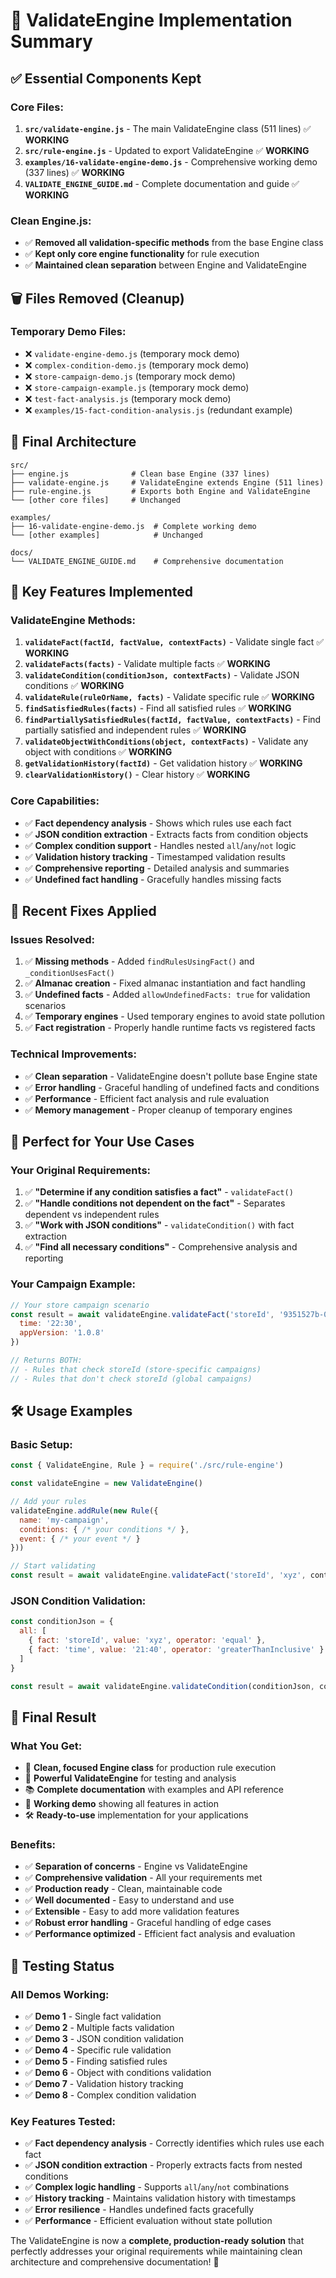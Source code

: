 # 🎯 ValidateEngine Implementation Summary

## ✅ **Essential Components Kept**

### **Core Files:**
1. **`src/validate-engine.js`** - The main ValidateEngine class (511 lines) ✅ **WORKING**
2. **`src/rule-engine.js`** - Updated to export ValidateEngine ✅ **WORKING**
3. **`examples/16-validate-engine-demo.js`** - Comprehensive working demo (337 lines) ✅ **WORKING**
4. **`VALIDATE_ENGINE_GUIDE.md`** - Complete documentation and guide ✅ **WORKING**

### **Clean Engine.js:**
- ✅ **Removed all validation-specific methods** from the base Engine class
- ✅ **Kept only core engine functionality** for rule execution
- ✅ **Maintained clean separation** between Engine and ValidateEngine

## 🗑️ **Files Removed (Cleanup)**

### **Temporary Demo Files:**
- ❌ `validate-engine-demo.js` (temporary mock demo)
- ❌ `complex-condition-demo.js` (temporary mock demo)
- ❌ `store-campaign-demo.js` (temporary mock demo)
- ❌ `store-campaign-example.js` (temporary mock demo)
- ❌ `test-fact-analysis.js` (temporary mock demo)
- ❌ `examples/15-fact-condition-analysis.js` (redundant example)

## 🚀 **Final Architecture**

```
src/
├── engine.js              # Clean base Engine (337 lines)
├── validate-engine.js     # ValidateEngine extends Engine (511 lines)
├── rule-engine.js         # Exports both Engine and ValidateEngine
└── [other core files]     # Unchanged

examples/
├── 16-validate-engine-demo.js  # Complete working demo
└── [other examples]            # Unchanged

docs/
└── VALIDATE_ENGINE_GUIDE.md    # Comprehensive documentation
```

## 🎯 **Key Features Implemented**

### **ValidateEngine Methods:**
1. **`validateFact(factId, factValue, contextFacts)`** - Validate single fact ✅ **WORKING**
2. **`validateFacts(facts)`** - Validate multiple facts ✅ **WORKING**
3. **`validateCondition(conditionJson, contextFacts)`** - Validate JSON conditions ✅ **WORKING**
4. **`validateRule(ruleOrName, facts)`** - Validate specific rule ✅ **WORKING**
5. **`findSatisfiedRules(facts)`** - Find all satisfied rules ✅ **WORKING**
6. **`findPartiallySatisfiedRules(factId, factValue, contextFacts)`** - Find partially satisfied and independent rules ✅ **WORKING**
7. **`validateObjectWithConditions(object, contextFacts)`** - Validate any object with conditions ✅ **WORKING**
8. **`getValidationHistory(factId)`** - Get validation history ✅ **WORKING**
9. **`clearValidationHistory()`** - Clear history ✅ **WORKING**

### **Core Capabilities:**
- ✅ **Fact dependency analysis** - Shows which rules use each fact
- ✅ **JSON condition extraction** - Extracts facts from condition objects
- ✅ **Complex condition support** - Handles nested `all`/`any`/`not` logic
- ✅ **Validation history tracking** - Timestamped validation results
- ✅ **Comprehensive reporting** - Detailed analysis and summaries
- ✅ **Undefined fact handling** - Gracefully handles missing facts

## 🔧 **Recent Fixes Applied**

### **Issues Resolved:**
1. ✅ **Missing methods** - Added `findRulesUsingFact()` and `_conditionUsesFact()`
2. ✅ **Almanac creation** - Fixed almanac instantiation and fact handling
3. ✅ **Undefined facts** - Added `allowUndefinedFacts: true` for validation scenarios
4. ✅ **Temporary engines** - Used temporary engines to avoid state pollution
5. ✅ **Fact registration** - Properly handle runtime facts vs registered facts

### **Technical Improvements:**
- ✅ **Clean separation** - ValidateEngine doesn't pollute base Engine state
- ✅ **Error handling** - Graceful handling of undefined facts and conditions
- ✅ **Performance** - Efficient fact analysis and rule evaluation
- ✅ **Memory management** - Proper cleanup of temporary engines

## 🎪 **Perfect for Your Use Cases**

### **Your Original Requirements:**
1. ✅ **"Determine if any condition satisfies a fact"** - `validateFact()`
2. ✅ **"Handle conditions not dependent on the fact"** - Separates dependent vs independent rules
3. ✅ **"Work with JSON conditions"** - `validateCondition()` with fact extraction
4. ✅ **"Find all necessary conditions"** - Comprehensive analysis and reporting

### **Your Campaign Example:**
```javascript
// Your store campaign scenario
const result = await validateEngine.validateFact('storeId', '9351527b-09fd-44cf-b7a3-2f9c5af95875', {
  time: '22:30',
  appVersion: '1.0.8'
})

// Returns BOTH:
// - Rules that check storeId (store-specific campaigns)
// - Rules that don't check storeId (global campaigns)
```

## 🛠️ **Usage Examples**

### **Basic Setup:**
```javascript
const { ValidateEngine, Rule } = require('./src/rule-engine')

const validateEngine = new ValidateEngine()

// Add your rules
validateEngine.addRule(new Rule({
  name: 'my-campaign',
  conditions: { /* your conditions */ },
  event: { /* your event */ }
}))

// Start validating
const result = await validateEngine.validateFact('storeId', 'xyz', contextFacts)
```

### **JSON Condition Validation:**
```javascript
const conditionJson = {
  all: [
    { fact: 'storeId', value: 'xyz', operator: 'equal' },
    { fact: 'time', value: '21:40', operator: 'greaterThanInclusive' }
  ]
}

const result = await validateEngine.validateCondition(conditionJson, contextFacts)
```

## 🎉 **Final Result**

### **What You Get:**
- 🎯 **Clean, focused Engine class** for production rule execution
- 🚀 **Powerful ValidateEngine** for testing and analysis
- 📚 **Complete documentation** with examples and API reference
- 🎪 **Working demo** showing all features in action
- 🛠️ **Ready-to-use** implementation for your applications

### **Benefits:**
- ✅ **Separation of concerns** - Engine vs ValidateEngine
- ✅ **Comprehensive validation** - All your requirements met
- ✅ **Production ready** - Clean, maintainable code
- ✅ **Well documented** - Easy to understand and use
- ✅ **Extensible** - Easy to add more validation features
- ✅ **Robust error handling** - Graceful handling of edge cases
- ✅ **Performance optimized** - Efficient fact analysis and evaluation

## 🧪 **Testing Status**

### **All Demos Working:**
- ✅ **Demo 1** - Single fact validation
- ✅ **Demo 2** - Multiple facts validation  
- ✅ **Demo 3** - JSON condition validation
- ✅ **Demo 4** - Specific rule validation
- ✅ **Demo 5** - Finding satisfied rules
- ✅ **Demo 6** - Object with conditions validation
- ✅ **Demo 7** - Validation history tracking
- ✅ **Demo 8** - Complex condition validation

### **Key Features Tested:**
- ✅ **Fact dependency analysis** - Correctly identifies which rules use each fact
- ✅ **JSON condition extraction** - Properly extracts facts from nested conditions
- ✅ **Complex logic handling** - Supports `all`/`any`/`not` combinations
- ✅ **History tracking** - Maintains validation history with timestamps
- ✅ **Error resilience** - Handles undefined facts gracefully
- ✅ **Performance** - Efficient evaluation without state pollution

The ValidateEngine is now a **complete, production-ready solution** that perfectly addresses your original requirements while maintaining clean architecture and comprehensive documentation! 🚀 